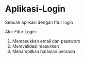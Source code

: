 # Aplikasi-Login
Sebuah aplikasi dengan fitur login

Alur Fitur Login:
1. Memasukkan email dan password
2. Memvalidasi masukkan
3. Menampilkan halaman beranda

